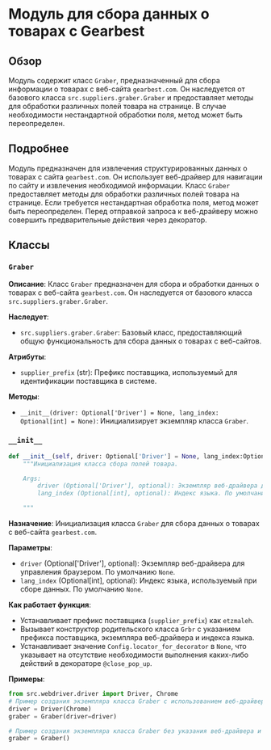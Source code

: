 # Модуль для сбора данных о товарах с Gearbest
## Обзор

Модуль содержит класс `Graber`, предназначенный для сбора информации о товарах с веб-сайта `gearbest.com`. Он наследуется от базового класса `src.suppliers.graber.Graber` и предоставляет методы для обработки различных полей товара на странице. В случае необходимости нестандартной обработки поля, метод может быть переопределен.

## Подробнее

Модуль предназначен для извлечения структурированных данных о товарах с сайта `gearbest.com`. Он использует веб-драйвер для навигации по сайту и извлечения необходимой информации. Класс `Graber` предоставляет методы для обработки различных полей товара на странице. Если требуется нестандартная обработка поля, метод может быть переопределен. Перед отправкой запроса к веб-драйверу можно совершить предварительные действия через декоратор.

## Классы

### `Graber`

**Описание**: Класс `Graber` предназначен для сбора и обработки данных о товарах с веб-сайта `gearbest.com`. Он наследуется от базового класса `src.suppliers.graber.Graber`.

**Наследует**:
- `src.suppliers.graber.Graber`: Базовый класс, предоставляющий общую функциональность для сбора данных о товарах с веб-сайтов.

**Атрибуты**:
- `supplier_prefix` (str): Префикс поставщика, используемый для идентификации поставщика в системе.

**Методы**:
- `__init__(driver: Optional['Driver'] = None, lang_index: Optional[int] = None)`: Инициализирует экземпляр класса `Graber`.

### `__init__`

```python
def __init__(self, driver: Optional['Driver'] = None, lang_index:Optional[int] = None):
    """Инициализация класса сбора полей товара.

    Args:
        driver (Optional['Driver'], optional): Экземпляр веб-драйвера для управления браузером. По умолчанию `None`.
        lang_index (Optional[int], optional): Индекс языка. По умолчанию `None`.

    """
```

**Назначение**: Инициализация класса `Graber` для сбора данных о товарах с веб-сайта `gearbest.com`.

**Параметры**:
- `driver` (Optional['Driver'], optional): Экземпляр веб-драйвера для управления браузером. По умолчанию `None`.
- `lang_index` (Optional[int], optional): Индекс языка, используемый при сборе данных. По умолчанию `None`.

**Как работает функция**:
- Устанавливает префикс поставщика (`supplier_prefix`) как `etzmaleh`.
- Вызывает конструктор родительского класса `Grbr` с указанием префикса поставщика, экземпляра веб-драйвера и индекса языка.
- Устанавливает значение `Config.locator_for_decorator` в `None`, что указывает на отсутствие необходимости выполнения каких-либо действий в декораторе `@close_pop_up`.

**Примеры**:
```python
from src.webdriver.driver import Driver, Chrome
# Пример создания экземпляра класса Graber с использованием веб-драйвера Chrome
driver = Driver(Chrome)
graber = Graber(driver=driver)
```
```python
# Пример создания экземпляра класса Graber без указания веб-драйвера и индекса языка
graber = Graber()